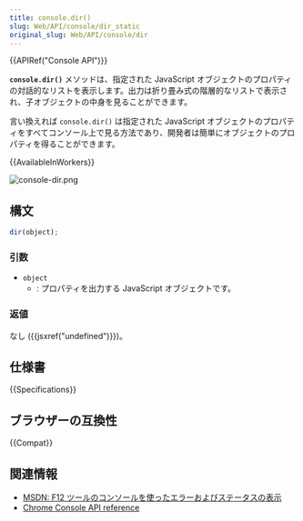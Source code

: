 ```yaml
---
title: console.dir()
slug: Web/API/console/dir_static
original_slug: Web/API/console/dir
---
```


{{APIRef("Console API")}}

**`console.dir()`** メソッドは、指定された JavaScript オブジェクトのプロパティの対話的なリストを表示します。出力は折り畳み式の階層的なリストで表示され、子オブジェクトの中身を見ることができます。

言い換えれば `console.dir()` は指定された JavaScript オブジェクトのプロパティをすべてコンソール上で見る方法であり、開発者は簡単にオブジェクトのプロパティを得ることができます。

{{AvailableInWorkers}}

![console-dir.png](console-dir.png)

## 構文

```js
dir(object);
```

### 引数

- `object`
  - : プロパティを出力する JavaScript オブジェクトです。

### 返値

なし ({{jsxref("undefined")}})。

## 仕様書

{{Specifications}}

## ブラウザーの互換性

{{Compat}}

## 関連情報

- [MSDN: F12 ツールのコンソールを使ったエラーおよびステータスの表示](<https://docs.microsoft.com/en-us/previous-versions/windows/internet-explorer/ie-developer/samples/gg589530(v=vs.85)>)
- [Chrome Console API reference](https://developer.chrome.com/docs/devtools/console/api/#dir)
